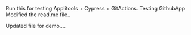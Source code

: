
Run this for testing Applitools + Cypress + GitActions.
Testing GithubApp
Modified the read.me file..

Updated file for demo....
